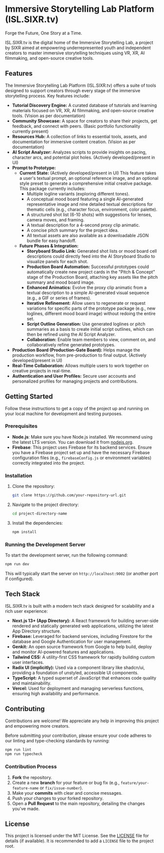 
# Immersive Storytelling Lab Platform (ISL.SIXR.tv)

Forge the Future, One Story at a Time.

ISL.SIXR.tv is the digital home of the Immersive Storytelling Lab, a project by SIXR aimed at empowering underrepresented youth and independent creators to master immersive storytelling techniques using VR, XR, AI filmmaking, and open-source creative tools.

## Features

The Immersive Storytelling Lab Platform (ISL.SIXR.tv) offers a suite of tools designed to support creators through every stage of the immersive storytelling process. Key features include:

-   **Tutorial Discovery Engine:** A curated database of tutorials and learning materials focused on VR, XR, AI filmmaking, and open-source creative tools. (Vision as per documentation)
-   **Community Showcase:** A space for creators to share their projects, get feedback, and connect with peers. (Basic portfolio functionality currently present)
-   **Resources Hub:** A collection of links to essential tools, assets, and documentation for immersive content creation. (Vision as per documentation)
-   **AI Script Analyzer:** Analyzes scripts to provide insights on pacing, character arcs, and potential plot holes. (Actively developed/present in UI)
-   **Prompt to Prototype:**
    *   **Current State:** (Actively developed/present in UI) This feature takes a user's textual prompt, an optional reference image, and an optional style preset to generate a comprehensive initial creative package. This package currently includes:
        *   Multiple logline variants (exploring different tones).
        *   A conceptual mood board featuring a single AI-generated representative image and nine detailed textual descriptions for thematic cells (e.g., character focus, environment, color palette).
        *   A structured shot list (6-10 shots) with suggestions for lenses, camera moves, and framing.
        *   A textual description for a 4-second proxy clip animatic.
        *   A concise pitch summary for the project idea.
        *   All textual assets are also available as a downloadable JSON bundle for easy handoff.
    *   **Future Phases & Integration:**
        *   **Storyboard Studio Link:** Generated shot lists or mood board cell descriptions could directly feed into the AI Storyboard Studio to visualize panels for each shot.
        *   **Production Board Automation:** Successful prototypes could automatically create new project cards in the "Pitch & Concept" stage of the Production Board, attaching key assets like the pitch summary and mood board image.
        *   **Enhanced Animatics:** Evolve the proxy clip animatic from a textual description to a simple AI-generated visual sequence (e.g., a GIF or series of frames).
        *   **Iterative Refinement:** Allow users to regenerate or request variations for specific parts of the prototype package (e.g., new loglines, different mood board image) without redoing the entire set.
        *   **Script Outline Generation:** Use generated loglines or pitch summaries as a basis to create initial script outlines, which can then be refined using the AI Script Analyzer.
        *   **Collaboration:** Enable team members to view, comment on, and collaboratively refine generated prototypes.
-   **Production Board (Production-Gate Board):** Helps manage the production workflow, from pre-production to final output. (Actively developed/present in UI)
-   **Real-Time Collaboration:** Allows multiple users to work together on creative projects in real-time.
-   **Authentication and User Profiles:** Secure user accounts and personalized profiles for managing projects and contributions.

## Getting Started

Follow these instructions to get a copy of the project up and running on your local machine for development and testing purposes.

### Prerequisites

-   **Node.js**: Make sure you have Node.js installed. We recommend using the latest LTS version. You can download it from [nodejs.org](https://nodejs.org/).
-   **Firebase**: This project uses Firebase for its backend services. Ensure you have a Firebase project set up and have the necessary Firebase configuration files (e.g., `firebaseConfig.js` or environment variables) correctly integrated into the project.

### Installation

1.  Clone the repository:
    ```bash
    git clone https://github.com/your-repository-url.git
    ```
2.  Navigate to the project directory:
    ```bash
    cd project-directory-name
    ```
3.  Install the dependencies:
    ```bash
    npm install
    ```

### Running the Development Server

To start the development server, run the following command:

```bash
npm run dev
```
This will typically start the server on `http://localhost:9002` (or another port if configured).

## Tech Stack

ISL.SIXR.tv is built with a modern tech stack designed for scalability and a rich user experience:

-   **Next.js 13+ (App Directory):** A React framework for building server-side rendered and statically generated web applications, utilizing the latest App Directory structure.
-   **Firebase:** Leveraged for backend services, including Firestore for the database and Google Authentication for user management.
-   **Genkit:** An open source framework from Google to help build, deploy and monitor AI-powered features and applications.
-   **Tailwind CSS:** A utility-first CSS framework for rapidly building custom user interfaces.
-   **Radix UI (implicitly):** Used via a component library like shadcn/ui, providing a foundation of unstyled, accessible UI components.
-   **TypeScript:** A typed superset of JavaScript that enhances code quality and maintainability.
-   **Vercel:** Used for deployment and managing serverless functions, ensuring high availability and performance.

## Contributing

Contributions are welcome! We appreciate any help in improving this project and empowering more creators.

Before submitting your contribution, please ensure your code adheres to our linting and type-checking standards by running:

```bash
npm run lint
npm run typecheck
```

### Contribution Process

1.  **Fork** the repository.
2.  Create a new **branch** for your feature or bug fix (e.g., `feature/your-feature-name` or `fix/issue-number`).
3.  Make your **commits** with clear and concise messages.
4.  Push your changes to your forked repository.
5.  Open a **Pull Request** to the main repository, detailing the changes you've made.

## License

This project is licensed under the MIT License. See the [LICENSE](LICENSE) file for details (if available). It is recommended to add a `LICENSE` file to the project root.

